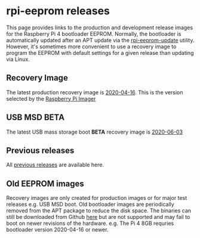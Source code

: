 # rpi-eeprom releases
This page provides links to the production and development release images for the Raspberry Pi 4 bootloader EEPROM. Normally, the 
bootloader is automatically updated after an APT update via the [rpi-eeprom-update](https://www.raspberrypi.org/documentation/hardware/raspberrypi/booteeprom.md)
utility. However, it's sometimes more convenient to use a recovery image to program the EEPROM with default settings for a given release than 
updating via Linux.

## Recovery Image
The latest production recovery image is [2020-04-16](https://github.com/raspberrypi/rpi-eeprom/releases/tag/v2020.04.16-137ad). This
is the version selected by the [Raspberry Pi Imager](https://www.raspberrypi.org/downloads/)

## USB MSD BETA
The latest USB mass storage boot **BETA** recovery image is [2020-06-03](https://github.com/raspberrypi/rpi-eeprom/releases/tag/v2020.06.03-137ad)

## Previous releases
All [previous releases](https://github.com/raspberrypi/rpi-eeprom/releases) are available here.

## Old EEPROM images
Recovery images are only created for production images or for major test releases e.g. USB MSD boot. Old bootloader images are periodically
removed from the APT package to reduce the disk space. The binaries can still be downloaded from Github [here](https://github.com/raspberrypi/rpi-eeprom/tree/master/firmware/old)
but are not supported and may fail to boot on newer revisions of the hardware.
e.g. The Pi 4 8GB requries bootloader version 2020-04-16 or newer.
